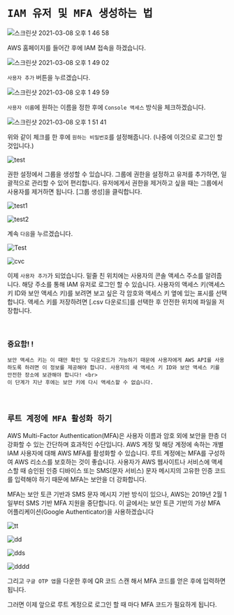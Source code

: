 # `IAM 유저 및 MFA 생성하는 법`

![스크린샷 2021-03-08 오후 1 46 58](https://user-images.githubusercontent.com/45676906/110275662-d7040c00-8014-11eb-83ad-42ab009c8b86.png)

AWS 홈페이지를 들어간 후에 IAM 접속을 하겠습니다. 

![스크린샷 2021-03-08 오후 1 49 02](https://user-images.githubusercontent.com/45676906/110275795-1af71100-8015-11eb-969e-5b7697d9f3af.png)

`사용자 추가` 버튼을 누르겠습니다. 

![스크린샷 2021-03-08 오후 1 49 59](https://user-images.githubusercontent.com/45676906/110275860-3d892a00-8015-11eb-898e-1dabe65b89d7.png)

`사용자 이름`에 원하는 이름을 정한 후에 `Console 액세스` 방식을 체크하겠습니다. 

![스크린샷 2021-03-08 오후 1 51 41](https://user-images.githubusercontent.com/45676906/110275985-8640e300-8015-11eb-961b-ba0dba972dac.png)

위와 같이 체크를 한 후에 `원하는 비밀번호`를 설정해줍니다. (나중에 이것으로 로그인 할 것입니다.)

![test](https://tech.cloud.nongshim.co.kr/wp-content/uploads/2018/10/2_%EA%B7%B8%EB%A3%B9%EC%83%9D%EC%84%B1.png)

권한 설정에서 그룹을 생성할 수 있습니다. 그룹에 권한을 설정하고 유저를 추가하면, 일괄적으로 관리할 수 있어 편리합니다. 유저에게서 권한을 제거하고 싶을 때는 그룹에서 사용자를 제거하면 됩니다. [그룹 생성]을 클릭합니다.

![test1](https://tech.cloud.nongshim.co.kr/wp-content/uploads/2018/10/2_%EA%B7%B8%EB%A3%B9%EC%83%9D%EC%84%B12.png)

![test2](https://tech.cloud.nongshim.co.kr/wp-content/uploads/2018/10/2_%EC%82%AC%EC%9A%A9%EC%9E%90%EC%B6%94%EA%B0%80.png)

계속 `다음`을 누르겠습니다. 

![Test](https://tech.cloud.nongshim.co.kr/wp-content/uploads/2018/10/2_%EC%82%AC%EC%9A%A9%EC%9E%90%EB%A7%8C%EB%93%A4%EA%B8%B0.png)

![cvc](https://tech.cloud.nongshim.co.kr/wp-content/uploads/2018/10/1-2-8.png)

이제 `사용자 추가`가 되었습니다. 밑줄 친 위치에는 사용자의 콘솔 액세스 주소를 알려줍니다. 해당 주소를 통해 IAM 유저로 로그인 할 수 있습니다. 사용자의 액세스 키(액세스 키 ID와 보안 액세스 키)를 보려면 보고 싶은 각 암호와 액세스 키 옆에 있는 표시를 선택합니다. 액세스 키를 저장하려면 [.csv 다운로드]를 선택한 후 안전한 위치에 파일을 저장합니다.

<br>
                    
### 중요함! ! 

```
보안 액세스 키는 이 때만 확인 및 다운로드가 가능하기 때문에 사용자에게 AWS API를 사용하도록 하려면 이 정보를 제공해야 합니다. 사용자의 새 액세스 키 ID와 보안 액세스 키를 안전한 장소에 보관해야 합니다! <br>
이 단계가 지난 후에는 보안 키에 다시 액세스할 수 없습니다.
```

<br>

## `루트 계정에 MFA 활성화 하기`

AWS Multi-Factor Authentication(MFA)은 사용자 이름과 암호 외에 보안을 한층 더 강화할 수 있는 간단하며 효과적인 수단입니다. 
AWS 계정 및 해당 계정에 속하는 개별 IAM 사용자에 대해 AWS MFA를 활성화할 수 있습니다. 루트 계정에는 MFA를 구성하여 AWS 리소스를 보호하는 것이 좋습니다. 사용자가 AWS 웹사이트나 서비스에 액세스할 때 승인된 인증 디바이스 또는 SMS(문자 서비스) 문자 메시지의 고유한 인증 코드를 입력해야 하기 때문에 MFA는 보안을 더 강화합니다.

MFA는 보안 토큰 기반과 SMS 문자 메시지 기반 방식이 있으나, AWS는 2019년 2월 1일부터 SMS 기반 MFA 지원을 중단합니다. 이 글에서는 보안 토큰 기반의 가상 MFA 어플리케이션(Google Authenticator)을 사용하겠습니다

![tt](https://tech.cloud.nongshim.co.kr/wp-content/uploads/2018/10/1-5-1.png)

![dd](https://tech.cloud.nongshim.co.kr/wp-content/uploads/2018/10/1-5-2.png)

![dds](https://tech.cloud.nongshim.co.kr/wp-content/uploads/2018/10/1-5-3.png)

![dddd](https://tech.cloud.nongshim.co.kr/wp-content/uploads/2018/10/1-5-4.png)

그리고 `구글 OTP 앱`을 다운한 후에 QR 코드 스캔 해서 MFA 코드를 얻은 후에 입력하면 됩니다. 

그러면 이제 앞으로 루트 계정으로 로그인 할 때 마다 MFA 코드가 필요하게 됩니다. 


